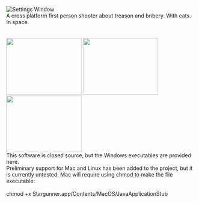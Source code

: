 ![Settings Window](http://i.imgur.com/7pnJ2FJ.jpg)<br>
A cross platform first person shooter about treason and bribery. With cats. In space.<br><br><br>
<a href="http://andrewpinion.net/img/sg1b.png"><img src="http://andrewpinion.net/img/sg1b.png" width=200 height=150></a>
<a href="http://andrewpinion.net/img/sg2b.png"><img src="http://andrewpinion.net/img/sg2b.png" width=200 height=150></a>
<a href="http://andrewpinion.net/img/sg3b.png"><img src="http://andrewpinion.net/img/sg3.jpg" width=200 height=150></a><br>
This software is closed source, but the Windows executables are provided here.<br>Preliminary support for Mac and Linux has been added to the project, but it is currently untested. Mac will require using chmod to make the file executable:<br><br>
chmod +x Stargunner.app/Contents/MacOS/JavaApplicationStub

